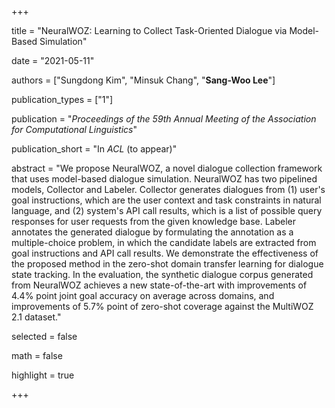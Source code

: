 +++

title = "NeuralWOZ: Learning to Collect Task-Oriented Dialogue via Model-Based Simulation"

date = "2021-05-11"

authors = ["Sungdong Kim", "Minsuk Chang", "**Sang-Woo Lee**"]

publication_types = ["1"]

publication = "*Proceedings of the 59th Annual Meeting of the Association for Computational Linguistics*"

publication_short = "In *ACL* (to appear)"

abstract = "We propose NeuralWOZ, a novel dialogue collection framework that uses model-based dialogue simulation. NeuralWOZ has two pipelined models, Collector and Labeler. Collector generates dialogues from (1) user's goal instructions, which are the user context and task constraints in natural language, and (2) system's API call results, which is a list of possible query responses for user requests from the given knowledge base. Labeler annotates the generated dialogue by formulating the annotation as a multiple-choice problem, in which the candidate labels are extracted from goal instructions and API call results. We demonstrate the effectiveness of the proposed method in the zero-shot domain transfer learning for dialogue state tracking. In the evaluation, the synthetic dialogue corpus generated from NeuralWOZ achieves a new state-of-the-art with improvements of 4.4% point joint goal accuracy on average across domains, and improvements of 5.7% point of zero-shot coverage against the MultiWOZ 2.1 dataset."

selected = false

math = false

highlight = true


+++

